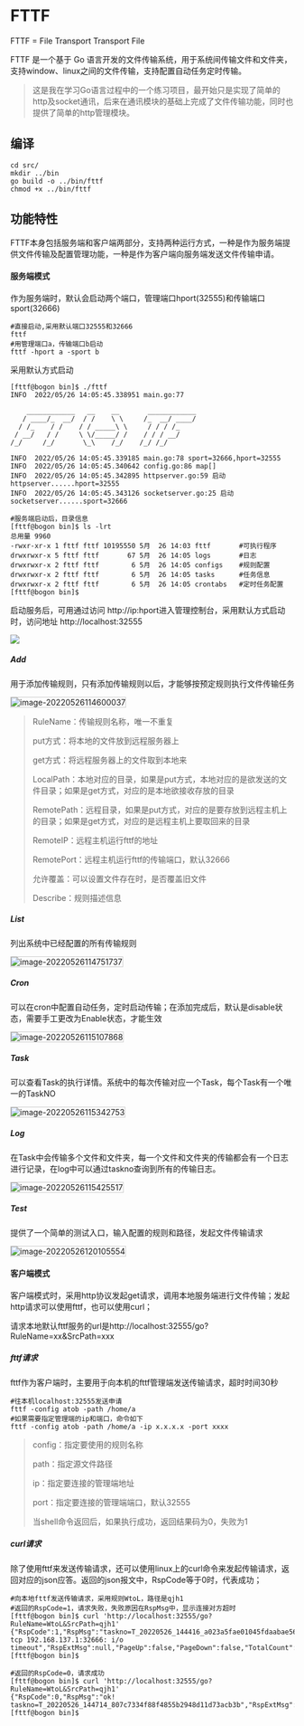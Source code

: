 # FTTF

FTTF = File Transport Transport File

FTTF 是一个基于 Go 语言开发的文件传输系统，用于系统间传输文件和文件夹，支持window、linux之间的文件传输，支持配置自动任务定时传输。

> 这是我在学习Go语言过程中的一个练习项目，最开始只是实现了简单的http及socket通讯，后来在通讯模块的基础上完成了文件传输功能，同时也提供了简单的http管理模块。

## 编译

```shell
cd src/
mkdir ../bin
go build -o ../bin/fttf
chmod +x ../bin/fttf
```



## 功能特性

FTTF本身包括服务端和客户端两部分，支持两种运行方式，一种是作为服务端提供文件传输及配置管理功能，一种是作为客户端向服务端发送文件传输申请。

#### 服务端模式

作为服务端时，默认会启动两个端口，管理端口hport(32555)和传输端口sport(32666)

```shell
#直接启动,采用默认端口32555和32666
fttf
#用管理端口a，传输端口b启动
fttf -hport a -sport b
```

采用默认方式启动

```shell
[fttf@bogon bin]$ ./fttf 
INFO  2022/05/26 14:05:45.338951 main.go:77 

    ____________   __    __       ____________
   / ____/_  __/  / /    \ \     /_  __/ ____/
  / /_    / /    / / _____\ \     / / / /_    
 / __/   / /     \ \/_____/ /    / / / __/    
/_/     /_/       \_\    /_/    /_/ /_/

INFO  2022/05/26 14:05:45.339185 main.go:78 sport=32666,hport=32555
INFO  2022/05/26 14:05:45.340642 config.go:86 map[]
INFO  2022/05/26 14:05:45.342895 httpserver.go:59 启动httpserver......hport=32555
INFO  2022/05/26 14:05:45.343126 socketserver.go:25 启动socketserver......sport=32666

```

```shell
#服务端启动后，目录信息
[fttf@bogon bin]$ ls -lrt
总用量 9960
-rwxr-xr-x 1 fttf fttf 10195550 5月  26 14:03 fttf       #可执行程序
drwxrwxr-x 5 fttf fttf       67 5月  26 14:05 logs       #日志
drwxrwxr-x 2 fttf fttf        6 5月  26 14:05 configs    #规则配置
drwxrwxr-x 2 fttf fttf        6 5月  26 14:05 tasks      #任务信息
drwxrwxr-x 2 fttf fttf        6 5月  26 14:05 crontabs   #定时任务配置
[fttf@bogon bin]$ 

```



启动服务后，可用通过访问 http://ip:hport进入管理控制台，采用默认方式启动时，访问地址 http://localhost:32555

![](README.assets/image-20220526113749459.png)

##### Add

用于添加传输规则，只有添加传输规则以后，才能够按预定规则执行文件传输任务

<img src="README.assets/image-20220526114600037.png" alt="image-20220526114600037" style="border:1px solid #ccc;"  />

>RuleName：传输规则名称，唯一不重复
>
>put方式：将本地的文件放到远程服务器上
>
>get方式：将远程服务器上的文件取到本地来
>
>LocalPath：本地对应的目录，如果是put方式，本地对应的是欲发送的文件目录；如果是get方式，对应的是本地欲接收存放的目录
>
>RemotePath：远程目录，如果是put方式，对应的是要存放到远程主机上的目录；如果是get方式，对应的是远程主机上要取回来的目录
>
>RemoteIP：远程主机运行fttf的地址
>
>RemotePort：远程主机运行fttf的传输端口，默认32666
>
>允许覆盖：可以设置文件存在时，是否覆盖旧文件
>
>Describe：规则描述信息

##### List

列出系统中已经配置的所有传输规则

<img src="README.assets/image-20220526114751737.png" alt="image-20220526114751737 " style="border:1px solid #ccc;" />

##### Cron

可以在cron中配置自动任务，定时启动传输；在添加完成后，默认是disable状态，需要手工更改为Enable状态，才能生效

<img src="README.assets/image-20220526115107868.png" alt="image-20220526115107868 " style="border:1px solid #ccc;"/>

##### Task

可以查看Task的执行详情。系统中的每次传输对应一个Task，每个Task有一个唯一的TaskNO

<img src="README.assets/image-20220526115342753.png" alt="image-20220526115342753 " style="border:1px solid #ccc;" />

##### Log

在Task中会传输多个文件和文件夹，每一个文件和文件夹的传输都会有一个日志进行记录，在log中可以通过taskno查询到所有的传输日志。

<img src="README.assets/image-20220526115425517.png" alt="image-20220526115425517 " style="border:1px solid #ccc;" />

##### Test

提供了一个简单的测试入口，输入配置的规则和路径，发起文件传输请求

<img src="README.assets/image-20220526120105554.png" alt="image-20220526120105554 " style="border:1px solid #ccc;" />



#### 客户端模式

​	客户端模式时，采用http协议发起get请求，调用本地服务端进行文件传输；发起http请求可以使用fttf，也可以使用curl；

​    请求本地默认fttf服务的url是http://localhost:32555/go?RuleName=xx&SrcPath=xxx

##### fttf请求

fttf作为客户端时，主要用于向本机的fttf管理端发送传输请求，超时时间30秒

```shell
#往本机localhost:32555发送申请
fttf -config atob -path /home/a
#如果需要指定管理端的ip和端口，命令如下
fttf -config atob -path /home/a -ip x.x.x.x -port xxxx
```

>config：指定要使用的规则名称
>
>path：指定源文件路径
>
>ip：指定要连接的管理端地址
>
>port：指定要连接的管理端端口，默认32555
>
>当shell命令返回后，如果执行成功，返回结果码为0，失败为1

##### curl请求

除了使用fttf来发送传输请求，还可以使用linux上的curl命令来发起传输请求，返回对应的json应答。返回的json报文中，RspCode等于0时，代表成功；

```shell
#向本地fttf发送传输请求，采用规则WtoL，路径是qjh1
#返回的RspCode=1，请求失败，失败原因在RspMsg中，显示连接对方超时
[fttf@bogon bin]$ curl 'http://localhost:32555/go?RuleName=WtoL&SrcPath=qjh1'
{"RspCode":1,"RspMsg":"taskno=T_20220526_144416_a023a5fae01045fdaabae5683bdaf860,error=dial tcp 192.168.137.1:32666: i/o timeout","RspExtMsg":null,"PageUp":false,"PageDown":false,"TotalCount":0,"StartIndex":0,"EndIndex":0}
[fttf@bogon bin]$ 
```

```shell
#返回的RspCode=0，请求成功
[fttf@bogon bin]$ curl 'http://localhost:32555/go?RuleName=WtoL&SrcPath=qjh1'
{"RspCode":0,"RspMsg":"ok! taskno=T_20220526_144714_807c7334f88f4855b2948d11d73acb3b","RspExtMsg":null,"PageUp":false,"PageDown":false,"TotalCount":0,"StartIndex":0,"EndIndex":0}
[fttf@bogon bin]$ 
```




